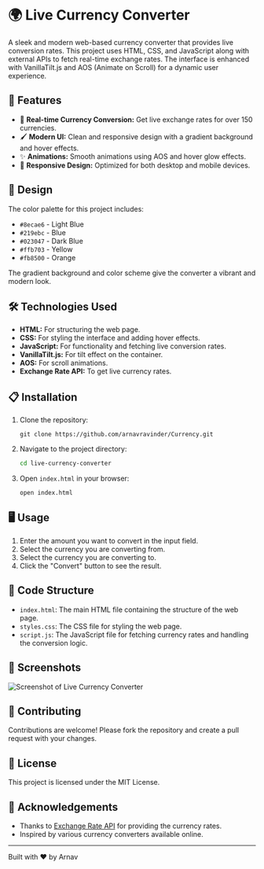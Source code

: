 # 🌍 Live Currency Converter

A sleek and modern web-based currency converter that provides live conversion rates. This project uses HTML, CSS, and JavaScript along with external APIs to fetch real-time exchange rates. The interface is enhanced with VanillaTilt.js and AOS (Animate on Scroll) for a dynamic user experience.

## 🚀 Features

- 💸 **Real-time Currency Conversion:** Get live exchange rates for over 150 currencies.
- 🖌️ **Modern UI:** Clean and responsive design with a gradient background and hover effects.
- ✨ **Animations:** Smooth animations using AOS and hover glow effects.
- 📱 **Responsive Design:** Optimized for both desktop and mobile devices.

## 🎨 Design

The color palette for this project includes:
- `#8ecae6` - Light Blue
- `#219ebc` - Blue
- `#023047` - Dark Blue
- `#ffb703` - Yellow
- `#fb8500` - Orange

The gradient background and color scheme give the converter a vibrant and modern look.

## 🛠️ Technologies Used

- **HTML:** For structuring the web page.
- **CSS:** For styling the interface and adding hover effects.
- **JavaScript:** For functionality and fetching live conversion rates.
- **VanillaTilt.js:** For tilt effect on the container.
- **AOS:** For scroll animations.
- **Exchange Rate API:** To get live currency rates.

## 📋 Installation

1. Clone the repository:
   ```
   git clone https://github.com/arnavravinder/Currency.git
   ```

2. Navigate to the project directory:
   ```bash
   cd live-currency-converter
   ```

3. Open `index.html` in your browser:
   ```
   open index.html
   ```

## 🖥️ Usage

1. Enter the amount you want to convert in the input field.
2. Select the currency you are converting from.
3. Select the currency you are converting to.
4. Click the "Convert" button to see the result.

## 📄 Code Structure

- `index.html`: The main HTML file containing the structure of the web page.
- `styles.css`: The CSS file for styling the web page.
- `script.js`: The JavaScript file for fetching currency rates and handling the conversion logic.

## 📸 Screenshots

![Screenshot of Live Currency Converter](screenshot.png)

## 🤝 Contributing

Contributions are welcome! Please fork the repository and create a pull request with your changes.

## 📜 License

This project is licensed under the MIT License.

## 🌟 Acknowledgements

- Thanks to [Exchange Rate API](https://www.exchangerate-api.com/) for providing the currency rates.
- Inspired by various currency converters available online.

---

Built with ❤️ by Arnav

